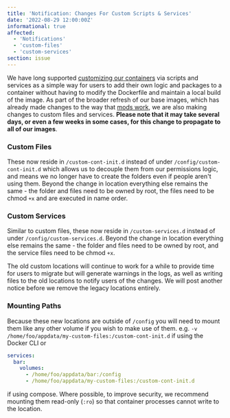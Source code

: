 ```yaml
---
title: 'Notification: Changes For Custom Scripts & Services'
date: '2022-08-29 12:00:00Z'
informational: true
affected:
  - 'Notifications'
  - 'custom-files'
  - 'custom-services'
section: issue
---
```

We have long supported [customizing our containers](https://www.linuxserver.io/blog/2019-09-14-customizing-our-containers) via scripts and services as a simple way for users to add their own logic and packages to a container without having to modify the Dockerfile and maintain a local build of the image. As part of the broader refresh of our base images, which has already made changes to the way that [mods work](https://info.linuxserver.io/issues/2022-08-27-mods/), we are also making changes to custom files and services. **Please note that it may take several days, or even a few weeks in some cases, for this change to propagate to all of our images**.

### Custom Files

These now reside in `/custom-cont-init.d` instead of under `/config/custom-cont-init.d` which allows us to decouple them from our permissions logic, and means we no longer have to create the folders even if people aren't using them. Beyond the change in location everything else remains the same - the folder and files need to be owned by root, the files need to be chmod `+x` and are executed in name order.

### Custom Services

Similar to custom files, these now reside in `/custom-services.d` instead of under `/config/custom-services.d`. Beyond the change in location everything else remains the same - the folder and files need to be owned by root, and the service files need to be chmod `+x`.

The old custom locations will continue to work for a while to provide time for users to migrate but will generate warnings in the logs, as well as writing files to the old locations to notify users of the changes. We will post another notice before we remove the legacy locations entirely.

### Mounting Paths

Because these new locations are outside of `/config` you will need to mount them like any other volume if you wish to make use of them. e.g. `-v /home/foo/appdata/my-custom-files:/custom-cont-init.d` if using the Docker CLI or

```yaml
services:
  bar:
    volumes:
      - /home/foo/appdata/bar:/config
      - /home/foo/appdata/my-custom-files:/custom-cont-init.d
```

if using compose. Where possible, to improve security, we recommend mounting them read-only (`:ro`) so that container processes cannot write to the location.
